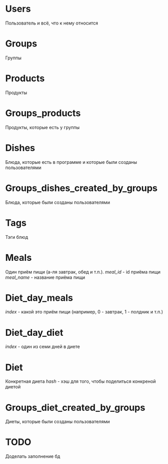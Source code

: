 # Users 
Пользователь и всё, что к нему относится

# Groups
Группы

# Products
Продукты

# Groups_products
Продукты, которые есть у группы

# Dishes
Блюда, которые есть в программе и которые были созданы пользователями

# Groups_dishes_created_by_groups
Блюда, которые были созданы пользователями

# Tags
Тэги блюд

# Meals
Один приём пищи (а-ля завтрак, обед и т.п.). 
*meal_id* - id приёма пищи 
*meal_name* - название приёма пищи

# Diet_day_meals
*index* - какой это приём пищи (например, 0 - завтрак, 1 - полдник и т.п.)

# Diet_day_diet
*index* - один из семи дней в диете

# Diet
Конкретная диета
*hash* - хэш для того, чтобы поделиться конкреной диетой

# Groups_diet_created_by_groups
Диеты, которые были созданы пользователями

# TODO
Доделать заполнение бд